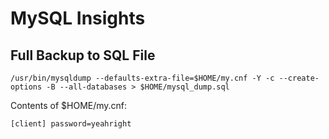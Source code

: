 MySQL Insights
=================

Full Backup to SQL File
-----------------------

`/usr/bin/mysqldump --defaults-extra-file=$HOME/my.cnf -Y -c --create-options -B --all-databases > $HOME/mysql_dump.sql`

Contents of $HOME/my.cnf:

`[client]
password=yeahright`